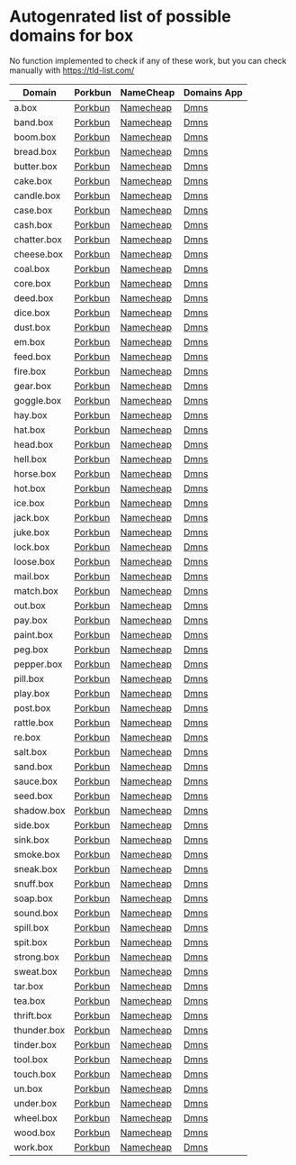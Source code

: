 # Autogenrated list of possible domains for box

No function implemented to check if any of these work, but you can check manually with https://tld-list.com/

| Domain | Porkbun | NameCheap | Domains App |
|---|---|---|---|
| a.box | [Porkbun](https://porkbun.com/checkout/search?prb=e814663da1&tlds=&idnLanguage=&search=search&q=a.box) | [Namecheap](https://www.namecheap.com/domains/registration/results/?domain=a.box) | [Dmns](https://dmns.app/domains?q=a.box) |
| band.box | [Porkbun](https://porkbun.com/checkout/search?prb=e814663da1&tlds=&idnLanguage=&search=search&q=band.box) | [Namecheap](https://www.namecheap.com/domains/registration/results/?domain=band.box) | [Dmns](https://dmns.app/domains?q=band.box) |
| boom.box | [Porkbun](https://porkbun.com/checkout/search?prb=e814663da1&tlds=&idnLanguage=&search=search&q=boom.box) | [Namecheap](https://www.namecheap.com/domains/registration/results/?domain=boom.box) | [Dmns](https://dmns.app/domains?q=boom.box) |
| bread.box | [Porkbun](https://porkbun.com/checkout/search?prb=e814663da1&tlds=&idnLanguage=&search=search&q=bread.box) | [Namecheap](https://www.namecheap.com/domains/registration/results/?domain=bread.box) | [Dmns](https://dmns.app/domains?q=bread.box) |
| butter.box | [Porkbun](https://porkbun.com/checkout/search?prb=e814663da1&tlds=&idnLanguage=&search=search&q=butter.box) | [Namecheap](https://www.namecheap.com/domains/registration/results/?domain=butter.box) | [Dmns](https://dmns.app/domains?q=butter.box) |
| cake.box | [Porkbun](https://porkbun.com/checkout/search?prb=e814663da1&tlds=&idnLanguage=&search=search&q=cake.box) | [Namecheap](https://www.namecheap.com/domains/registration/results/?domain=cake.box) | [Dmns](https://dmns.app/domains?q=cake.box) |
| candle.box | [Porkbun](https://porkbun.com/checkout/search?prb=e814663da1&tlds=&idnLanguage=&search=search&q=candle.box) | [Namecheap](https://www.namecheap.com/domains/registration/results/?domain=candle.box) | [Dmns](https://dmns.app/domains?q=candle.box) |
| case.box | [Porkbun](https://porkbun.com/checkout/search?prb=e814663da1&tlds=&idnLanguage=&search=search&q=case.box) | [Namecheap](https://www.namecheap.com/domains/registration/results/?domain=case.box) | [Dmns](https://dmns.app/domains?q=case.box) |
| cash.box | [Porkbun](https://porkbun.com/checkout/search?prb=e814663da1&tlds=&idnLanguage=&search=search&q=cash.box) | [Namecheap](https://www.namecheap.com/domains/registration/results/?domain=cash.box) | [Dmns](https://dmns.app/domains?q=cash.box) |
| chatter.box | [Porkbun](https://porkbun.com/checkout/search?prb=e814663da1&tlds=&idnLanguage=&search=search&q=chatter.box) | [Namecheap](https://www.namecheap.com/domains/registration/results/?domain=chatter.box) | [Dmns](https://dmns.app/domains?q=chatter.box) |
| cheese.box | [Porkbun](https://porkbun.com/checkout/search?prb=e814663da1&tlds=&idnLanguage=&search=search&q=cheese.box) | [Namecheap](https://www.namecheap.com/domains/registration/results/?domain=cheese.box) | [Dmns](https://dmns.app/domains?q=cheese.box) |
| coal.box | [Porkbun](https://porkbun.com/checkout/search?prb=e814663da1&tlds=&idnLanguage=&search=search&q=coal.box) | [Namecheap](https://www.namecheap.com/domains/registration/results/?domain=coal.box) | [Dmns](https://dmns.app/domains?q=coal.box) |
| core.box | [Porkbun](https://porkbun.com/checkout/search?prb=e814663da1&tlds=&idnLanguage=&search=search&q=core.box) | [Namecheap](https://www.namecheap.com/domains/registration/results/?domain=core.box) | [Dmns](https://dmns.app/domains?q=core.box) |
| deed.box | [Porkbun](https://porkbun.com/checkout/search?prb=e814663da1&tlds=&idnLanguage=&search=search&q=deed.box) | [Namecheap](https://www.namecheap.com/domains/registration/results/?domain=deed.box) | [Dmns](https://dmns.app/domains?q=deed.box) |
| dice.box | [Porkbun](https://porkbun.com/checkout/search?prb=e814663da1&tlds=&idnLanguage=&search=search&q=dice.box) | [Namecheap](https://www.namecheap.com/domains/registration/results/?domain=dice.box) | [Dmns](https://dmns.app/domains?q=dice.box) |
| dust.box | [Porkbun](https://porkbun.com/checkout/search?prb=e814663da1&tlds=&idnLanguage=&search=search&q=dust.box) | [Namecheap](https://www.namecheap.com/domains/registration/results/?domain=dust.box) | [Dmns](https://dmns.app/domains?q=dust.box) |
| em.box | [Porkbun](https://porkbun.com/checkout/search?prb=e814663da1&tlds=&idnLanguage=&search=search&q=em.box) | [Namecheap](https://www.namecheap.com/domains/registration/results/?domain=em.box) | [Dmns](https://dmns.app/domains?q=em.box) |
| feed.box | [Porkbun](https://porkbun.com/checkout/search?prb=e814663da1&tlds=&idnLanguage=&search=search&q=feed.box) | [Namecheap](https://www.namecheap.com/domains/registration/results/?domain=feed.box) | [Dmns](https://dmns.app/domains?q=feed.box) |
| fire.box | [Porkbun](https://porkbun.com/checkout/search?prb=e814663da1&tlds=&idnLanguage=&search=search&q=fire.box) | [Namecheap](https://www.namecheap.com/domains/registration/results/?domain=fire.box) | [Dmns](https://dmns.app/domains?q=fire.box) |
| gear.box | [Porkbun](https://porkbun.com/checkout/search?prb=e814663da1&tlds=&idnLanguage=&search=search&q=gear.box) | [Namecheap](https://www.namecheap.com/domains/registration/results/?domain=gear.box) | [Dmns](https://dmns.app/domains?q=gear.box) |
| goggle.box | [Porkbun](https://porkbun.com/checkout/search?prb=e814663da1&tlds=&idnLanguage=&search=search&q=goggle.box) | [Namecheap](https://www.namecheap.com/domains/registration/results/?domain=goggle.box) | [Dmns](https://dmns.app/domains?q=goggle.box) |
| hay.box | [Porkbun](https://porkbun.com/checkout/search?prb=e814663da1&tlds=&idnLanguage=&search=search&q=hay.box) | [Namecheap](https://www.namecheap.com/domains/registration/results/?domain=hay.box) | [Dmns](https://dmns.app/domains?q=hay.box) |
| hat.box | [Porkbun](https://porkbun.com/checkout/search?prb=e814663da1&tlds=&idnLanguage=&search=search&q=hat.box) | [Namecheap](https://www.namecheap.com/domains/registration/results/?domain=hat.box) | [Dmns](https://dmns.app/domains?q=hat.box) |
| head.box | [Porkbun](https://porkbun.com/checkout/search?prb=e814663da1&tlds=&idnLanguage=&search=search&q=head.box) | [Namecheap](https://www.namecheap.com/domains/registration/results/?domain=head.box) | [Dmns](https://dmns.app/domains?q=head.box) |
| hell.box | [Porkbun](https://porkbun.com/checkout/search?prb=e814663da1&tlds=&idnLanguage=&search=search&q=hell.box) | [Namecheap](https://www.namecheap.com/domains/registration/results/?domain=hell.box) | [Dmns](https://dmns.app/domains?q=hell.box) |
| horse.box | [Porkbun](https://porkbun.com/checkout/search?prb=e814663da1&tlds=&idnLanguage=&search=search&q=horse.box) | [Namecheap](https://www.namecheap.com/domains/registration/results/?domain=horse.box) | [Dmns](https://dmns.app/domains?q=horse.box) |
| hot.box | [Porkbun](https://porkbun.com/checkout/search?prb=e814663da1&tlds=&idnLanguage=&search=search&q=hot.box) | [Namecheap](https://www.namecheap.com/domains/registration/results/?domain=hot.box) | [Dmns](https://dmns.app/domains?q=hot.box) |
| ice.box | [Porkbun](https://porkbun.com/checkout/search?prb=e814663da1&tlds=&idnLanguage=&search=search&q=ice.box) | [Namecheap](https://www.namecheap.com/domains/registration/results/?domain=ice.box) | [Dmns](https://dmns.app/domains?q=ice.box) |
| jack.box | [Porkbun](https://porkbun.com/checkout/search?prb=e814663da1&tlds=&idnLanguage=&search=search&q=jack.box) | [Namecheap](https://www.namecheap.com/domains/registration/results/?domain=jack.box) | [Dmns](https://dmns.app/domains?q=jack.box) |
| juke.box | [Porkbun](https://porkbun.com/checkout/search?prb=e814663da1&tlds=&idnLanguage=&search=search&q=juke.box) | [Namecheap](https://www.namecheap.com/domains/registration/results/?domain=juke.box) | [Dmns](https://dmns.app/domains?q=juke.box) |
| lock.box | [Porkbun](https://porkbun.com/checkout/search?prb=e814663da1&tlds=&idnLanguage=&search=search&q=lock.box) | [Namecheap](https://www.namecheap.com/domains/registration/results/?domain=lock.box) | [Dmns](https://dmns.app/domains?q=lock.box) |
| loose.box | [Porkbun](https://porkbun.com/checkout/search?prb=e814663da1&tlds=&idnLanguage=&search=search&q=loose.box) | [Namecheap](https://www.namecheap.com/domains/registration/results/?domain=loose.box) | [Dmns](https://dmns.app/domains?q=loose.box) |
| mail.box | [Porkbun](https://porkbun.com/checkout/search?prb=e814663da1&tlds=&idnLanguage=&search=search&q=mail.box) | [Namecheap](https://www.namecheap.com/domains/registration/results/?domain=mail.box) | [Dmns](https://dmns.app/domains?q=mail.box) |
| match.box | [Porkbun](https://porkbun.com/checkout/search?prb=e814663da1&tlds=&idnLanguage=&search=search&q=match.box) | [Namecheap](https://www.namecheap.com/domains/registration/results/?domain=match.box) | [Dmns](https://dmns.app/domains?q=match.box) |
| out.box | [Porkbun](https://porkbun.com/checkout/search?prb=e814663da1&tlds=&idnLanguage=&search=search&q=out.box) | [Namecheap](https://www.namecheap.com/domains/registration/results/?domain=out.box) | [Dmns](https://dmns.app/domains?q=out.box) |
| pay.box | [Porkbun](https://porkbun.com/checkout/search?prb=e814663da1&tlds=&idnLanguage=&search=search&q=pay.box) | [Namecheap](https://www.namecheap.com/domains/registration/results/?domain=pay.box) | [Dmns](https://dmns.app/domains?q=pay.box) |
| paint.box | [Porkbun](https://porkbun.com/checkout/search?prb=e814663da1&tlds=&idnLanguage=&search=search&q=paint.box) | [Namecheap](https://www.namecheap.com/domains/registration/results/?domain=paint.box) | [Dmns](https://dmns.app/domains?q=paint.box) |
| peg.box | [Porkbun](https://porkbun.com/checkout/search?prb=e814663da1&tlds=&idnLanguage=&search=search&q=peg.box) | [Namecheap](https://www.namecheap.com/domains/registration/results/?domain=peg.box) | [Dmns](https://dmns.app/domains?q=peg.box) |
| pepper.box | [Porkbun](https://porkbun.com/checkout/search?prb=e814663da1&tlds=&idnLanguage=&search=search&q=pepper.box) | [Namecheap](https://www.namecheap.com/domains/registration/results/?domain=pepper.box) | [Dmns](https://dmns.app/domains?q=pepper.box) |
| pill.box | [Porkbun](https://porkbun.com/checkout/search?prb=e814663da1&tlds=&idnLanguage=&search=search&q=pill.box) | [Namecheap](https://www.namecheap.com/domains/registration/results/?domain=pill.box) | [Dmns](https://dmns.app/domains?q=pill.box) |
| play.box | [Porkbun](https://porkbun.com/checkout/search?prb=e814663da1&tlds=&idnLanguage=&search=search&q=play.box) | [Namecheap](https://www.namecheap.com/domains/registration/results/?domain=play.box) | [Dmns](https://dmns.app/domains?q=play.box) |
| post.box | [Porkbun](https://porkbun.com/checkout/search?prb=e814663da1&tlds=&idnLanguage=&search=search&q=post.box) | [Namecheap](https://www.namecheap.com/domains/registration/results/?domain=post.box) | [Dmns](https://dmns.app/domains?q=post.box) |
| rattle.box | [Porkbun](https://porkbun.com/checkout/search?prb=e814663da1&tlds=&idnLanguage=&search=search&q=rattle.box) | [Namecheap](https://www.namecheap.com/domains/registration/results/?domain=rattle.box) | [Dmns](https://dmns.app/domains?q=rattle.box) |
| re.box | [Porkbun](https://porkbun.com/checkout/search?prb=e814663da1&tlds=&idnLanguage=&search=search&q=re.box) | [Namecheap](https://www.namecheap.com/domains/registration/results/?domain=re.box) | [Dmns](https://dmns.app/domains?q=re.box) |
| salt.box | [Porkbun](https://porkbun.com/checkout/search?prb=e814663da1&tlds=&idnLanguage=&search=search&q=salt.box) | [Namecheap](https://www.namecheap.com/domains/registration/results/?domain=salt.box) | [Dmns](https://dmns.app/domains?q=salt.box) |
| sand.box | [Porkbun](https://porkbun.com/checkout/search?prb=e814663da1&tlds=&idnLanguage=&search=search&q=sand.box) | [Namecheap](https://www.namecheap.com/domains/registration/results/?domain=sand.box) | [Dmns](https://dmns.app/domains?q=sand.box) |
| sauce.box | [Porkbun](https://porkbun.com/checkout/search?prb=e814663da1&tlds=&idnLanguage=&search=search&q=sauce.box) | [Namecheap](https://www.namecheap.com/domains/registration/results/?domain=sauce.box) | [Dmns](https://dmns.app/domains?q=sauce.box) |
| seed.box | [Porkbun](https://porkbun.com/checkout/search?prb=e814663da1&tlds=&idnLanguage=&search=search&q=seed.box) | [Namecheap](https://www.namecheap.com/domains/registration/results/?domain=seed.box) | [Dmns](https://dmns.app/domains?q=seed.box) |
| shadow.box | [Porkbun](https://porkbun.com/checkout/search?prb=e814663da1&tlds=&idnLanguage=&search=search&q=shadow.box) | [Namecheap](https://www.namecheap.com/domains/registration/results/?domain=shadow.box) | [Dmns](https://dmns.app/domains?q=shadow.box) |
| side.box | [Porkbun](https://porkbun.com/checkout/search?prb=e814663da1&tlds=&idnLanguage=&search=search&q=side.box) | [Namecheap](https://www.namecheap.com/domains/registration/results/?domain=side.box) | [Dmns](https://dmns.app/domains?q=side.box) |
| sink.box | [Porkbun](https://porkbun.com/checkout/search?prb=e814663da1&tlds=&idnLanguage=&search=search&q=sink.box) | [Namecheap](https://www.namecheap.com/domains/registration/results/?domain=sink.box) | [Dmns](https://dmns.app/domains?q=sink.box) |
| smoke.box | [Porkbun](https://porkbun.com/checkout/search?prb=e814663da1&tlds=&idnLanguage=&search=search&q=smoke.box) | [Namecheap](https://www.namecheap.com/domains/registration/results/?domain=smoke.box) | [Dmns](https://dmns.app/domains?q=smoke.box) |
| sneak.box | [Porkbun](https://porkbun.com/checkout/search?prb=e814663da1&tlds=&idnLanguage=&search=search&q=sneak.box) | [Namecheap](https://www.namecheap.com/domains/registration/results/?domain=sneak.box) | [Dmns](https://dmns.app/domains?q=sneak.box) |
| snuff.box | [Porkbun](https://porkbun.com/checkout/search?prb=e814663da1&tlds=&idnLanguage=&search=search&q=snuff.box) | [Namecheap](https://www.namecheap.com/domains/registration/results/?domain=snuff.box) | [Dmns](https://dmns.app/domains?q=snuff.box) |
| soap.box | [Porkbun](https://porkbun.com/checkout/search?prb=e814663da1&tlds=&idnLanguage=&search=search&q=soap.box) | [Namecheap](https://www.namecheap.com/domains/registration/results/?domain=soap.box) | [Dmns](https://dmns.app/domains?q=soap.box) |
| sound.box | [Porkbun](https://porkbun.com/checkout/search?prb=e814663da1&tlds=&idnLanguage=&search=search&q=sound.box) | [Namecheap](https://www.namecheap.com/domains/registration/results/?domain=sound.box) | [Dmns](https://dmns.app/domains?q=sound.box) |
| spill.box | [Porkbun](https://porkbun.com/checkout/search?prb=e814663da1&tlds=&idnLanguage=&search=search&q=spill.box) | [Namecheap](https://www.namecheap.com/domains/registration/results/?domain=spill.box) | [Dmns](https://dmns.app/domains?q=spill.box) |
| spit.box | [Porkbun](https://porkbun.com/checkout/search?prb=e814663da1&tlds=&idnLanguage=&search=search&q=spit.box) | [Namecheap](https://www.namecheap.com/domains/registration/results/?domain=spit.box) | [Dmns](https://dmns.app/domains?q=spit.box) |
| strong.box | [Porkbun](https://porkbun.com/checkout/search?prb=e814663da1&tlds=&idnLanguage=&search=search&q=strong.box) | [Namecheap](https://www.namecheap.com/domains/registration/results/?domain=strong.box) | [Dmns](https://dmns.app/domains?q=strong.box) |
| sweat.box | [Porkbun](https://porkbun.com/checkout/search?prb=e814663da1&tlds=&idnLanguage=&search=search&q=sweat.box) | [Namecheap](https://www.namecheap.com/domains/registration/results/?domain=sweat.box) | [Dmns](https://dmns.app/domains?q=sweat.box) |
| tar.box | [Porkbun](https://porkbun.com/checkout/search?prb=e814663da1&tlds=&idnLanguage=&search=search&q=tar.box) | [Namecheap](https://www.namecheap.com/domains/registration/results/?domain=tar.box) | [Dmns](https://dmns.app/domains?q=tar.box) |
| tea.box | [Porkbun](https://porkbun.com/checkout/search?prb=e814663da1&tlds=&idnLanguage=&search=search&q=tea.box) | [Namecheap](https://www.namecheap.com/domains/registration/results/?domain=tea.box) | [Dmns](https://dmns.app/domains?q=tea.box) |
| thrift.box | [Porkbun](https://porkbun.com/checkout/search?prb=e814663da1&tlds=&idnLanguage=&search=search&q=thrift.box) | [Namecheap](https://www.namecheap.com/domains/registration/results/?domain=thrift.box) | [Dmns](https://dmns.app/domains?q=thrift.box) |
| thunder.box | [Porkbun](https://porkbun.com/checkout/search?prb=e814663da1&tlds=&idnLanguage=&search=search&q=thunder.box) | [Namecheap](https://www.namecheap.com/domains/registration/results/?domain=thunder.box) | [Dmns](https://dmns.app/domains?q=thunder.box) |
| tinder.box | [Porkbun](https://porkbun.com/checkout/search?prb=e814663da1&tlds=&idnLanguage=&search=search&q=tinder.box) | [Namecheap](https://www.namecheap.com/domains/registration/results/?domain=tinder.box) | [Dmns](https://dmns.app/domains?q=tinder.box) |
| tool.box | [Porkbun](https://porkbun.com/checkout/search?prb=e814663da1&tlds=&idnLanguage=&search=search&q=tool.box) | [Namecheap](https://www.namecheap.com/domains/registration/results/?domain=tool.box) | [Dmns](https://dmns.app/domains?q=tool.box) |
| touch.box | [Porkbun](https://porkbun.com/checkout/search?prb=e814663da1&tlds=&idnLanguage=&search=search&q=touch.box) | [Namecheap](https://www.namecheap.com/domains/registration/results/?domain=touch.box) | [Dmns](https://dmns.app/domains?q=touch.box) |
| un.box | [Porkbun](https://porkbun.com/checkout/search?prb=e814663da1&tlds=&idnLanguage=&search=search&q=un.box) | [Namecheap](https://www.namecheap.com/domains/registration/results/?domain=un.box) | [Dmns](https://dmns.app/domains?q=un.box) |
| under.box | [Porkbun](https://porkbun.com/checkout/search?prb=e814663da1&tlds=&idnLanguage=&search=search&q=under.box) | [Namecheap](https://www.namecheap.com/domains/registration/results/?domain=under.box) | [Dmns](https://dmns.app/domains?q=under.box) |
| wheel.box | [Porkbun](https://porkbun.com/checkout/search?prb=e814663da1&tlds=&idnLanguage=&search=search&q=wheel.box) | [Namecheap](https://www.namecheap.com/domains/registration/results/?domain=wheel.box) | [Dmns](https://dmns.app/domains?q=wheel.box) |
| wood.box | [Porkbun](https://porkbun.com/checkout/search?prb=e814663da1&tlds=&idnLanguage=&search=search&q=wood.box) | [Namecheap](https://www.namecheap.com/domains/registration/results/?domain=wood.box) | [Dmns](https://dmns.app/domains?q=wood.box) |
| work.box | [Porkbun](https://porkbun.com/checkout/search?prb=e814663da1&tlds=&idnLanguage=&search=search&q=work.box) | [Namecheap](https://www.namecheap.com/domains/registration/results/?domain=work.box) | [Dmns](https://dmns.app/domains?q=work.box) |
